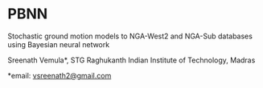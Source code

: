# PBNN

Stochastic ground motion models to NGA-West2 and NGA-Sub databases using Bayesian neural network

Sreenath Vemula*, STG Raghukanth
Indian Institute of Technology, Madras

*email: vsreenath2@gmail.com
